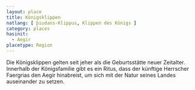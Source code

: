 ```yaml
---
layout: place
title: Königsklippen
natlang: [ þiudans-Klippus, Klippen des Königs ]
category: places
hasinit:
  - Aegir
placetype: Region
---
```


Die Königsklippen gelten seit jeher als die Geburtsstätte neuer Zeitalter. Innerhalb der Königsfamilie gibt es ein
Ritus, dass der künftige Herrscher Faergrias den Aegir hinabreist, um sich mit der Natur seines Landes auseinander zu
setzen.